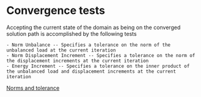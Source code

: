 Convergence tests
=================

Accepting the current state of the domain as being on the converged solution path is accomplished by the following tests

    - Norm Unbalance -- Specifies a tolerance on the norm of the unbalanced load at the current iteration
    - Norm Displacement Increment -- Specifies a tolerance on the norm of the displacement increments at the current iteration
    - Energy Increment -- Specifies a tolerance on the inner product of the unbalanced load and displacement increments at the current iteration

[Norms and tolerance](https://portwooddigital.com/2021/02/28/norms-and-tolerance/)
